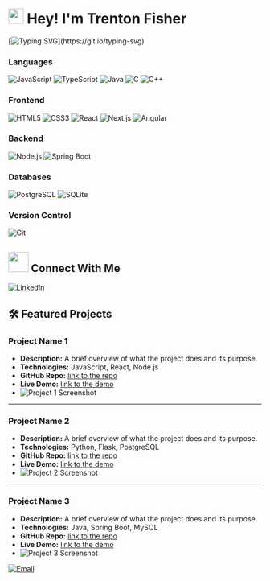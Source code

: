 <h1>
  <img src="https://emojis.slackmojis.com/emojis/images/1531849430/4246/blob-sunglasses.gif?1531849430" width="30"/>
  Hey! I'm Trenton Fisher
</h1>

[![Typing SVG](https://readme-typing-svg.demolab.com?font=Fira+Code&pause=1000&color=7B2BB1&multiline=true&width=435&height=60&lines=Full+Stack+Software+Engineer.)](https://git.io/typing-svg)

<!-- Languages -->
### Languages
![JavaScript](https://img.shields.io/badge/Code-javascript-informational?style=flat&logo=javascript&logoColor=white&color=7B2BB1) 
![TypeScript](https://img.shields.io/badge/Code-typescript-informational?style=flat&logo=typescript&logoColor=white&color=7B2BB1) 
![Java](https://img.shields.io/badge/Code-java-informational?style=flat&logo=java&logoColor=white&color=7B2BB1) 
![C](https://img.shields.io/badge/Code-c-informational?style=flat&logo=c&logoColor=white&color=7B2BB1) 
![C++](https://img.shields.io/badge/Code-c%2B%2B-informational?style=flat&logo=c%2B%2B&logoColor=white&color=7B2BB1)
<!-- Frontend Technologies -->
### Frontend
![HTML5](https://img.shields.io/badge/Code-html5-informational?style=flat&logo=html5&logoColor=white&color=7B2BB1) 
![CSS3](https://img.shields.io/badge/Code-css3-informational?style=flat&logo=css3&logoColor=white&color=7B2BB1) 
![React](https://img.shields.io/badge/Tools-React-informational?style=flat&logo=react&logoColor=white&color=7B2BB1) 
![Next.js](https://img.shields.io/badge/Tools-Next.js-informational?style=flat&logo=next.js&logoColor=white&color=7B2BB1) 
![Angular](https://img.shields.io/badge/Tools-Angular-informational?style=flat&logo=angular&logoColor=white&color=7B2BB1) 
<!-- Backend Technologies -->
### Backend
![Node.js](https://img.shields.io/badge/Tools-Node.js-informational?style=flat&logo=node.js&logoColor=white&color=7B2BB1) 
![Spring Boot](https://img.shields.io/badge/Tools-Spring%20Boot-informational?style=flat&logo=spring&logoColor=white&color=7B2BB1) 
<!-- Databases -->
### Databases
![PostgreSQL](https://img.shields.io/badge/Tools-PostgreSQL-informational?style=flat&logo=postgresql&logoColor=white&color=7B2BB1) 
![SQLite](https://img.shields.io/badge/Tools-SQLite-informational?style=flat&logo=sqlite&logoColor=white&color=7B2BB1) 
<!-- Version Control -->
### Version Control
![Git](https://img.shields.io/badge/Tools-Git-informational?style=flat&logo=github&logoColor=white&color=7B2BB1)

## <img height="40" src="https://raw.githubusercontent.com/innng/innng/master/assets/kyubey.gif"/> Connect With Me

<!-- Contacts -->
[![LinkedIn](https://img.shields.io/badge/LinkedIn-5A2E91?style=flat&logo=linkedin&logoColor=white&color=5A2E91)](https://www.linkedin.com/in/trentonfisher)

## 🛠️ Featured Projects

### Project Name 1
- **Description:** A brief overview of what the project does and its purpose.
- **Technologies:** JavaScript, React, Node.js
- **GitHub Repo:** [link to the repo](https://github.com/yourusername/project1)
- **Live Demo:** [link to the demo](https://yourproject1live.com)
- ![Project 1 Screenshot](https://linktoimage.com/image1.png)

---

### Project Name 2
- **Description:** A brief overview of what the project does and its purpose.
- **Technologies:** Python, Flask, PostgreSQL
- **GitHub Repo:** [link to the repo](https://github.com/yourusername/project2)
- **Live Demo:** [link to the demo](https://yourproject2live.com)
- ![Project 2 Screenshot](https://linktoimage.com/image2.png)

---

### Project Name 3
- **Description:** A brief overview of what the project does and its purpose.
- **Technologies:** Java, Spring Boot, MySQL
- **GitHub Repo:** [link to the repo](https://github.com/yourusername/project3)
- **Live Demo:** [link to the demo](https://yourproject3live.com)
- ![Project 3 Screenshot](https://linktoimage.com/image3.png)

[![Email](https://img.shields.io/badge/Email-A41E27?style=flat&logo=gmail&logoColor=white&color=A41E27)](mailto:trenton0fisher@gmail.com)
